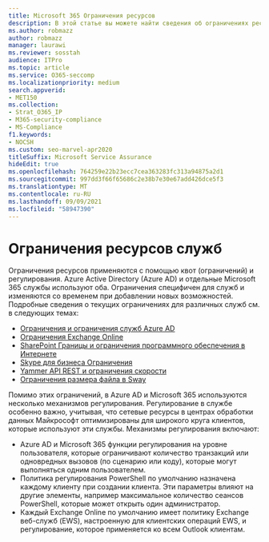 ```yaml
---
title: Microsoft 365 Ограничения ресурсов
description: В этой статье вы можете найти сведения об ограничениях ресурсов для различных приложений в Microsoft 365.
ms.author: robmazz
author: robmazz
manager: laurawi
ms.reviewer: sosstah
audience: ITPro
ms.topic: article
ms.service: O365-seccomp
ms.localizationpriority: medium
search.appverid:
- MET150
ms.collection:
- Strat_O365_IP
- M365-security-compliance
- MS-Compliance
f1.keywords:
- NOCSH
ms.custom: seo-marvel-apr2020
titleSuffix: Microsoft Service Assurance
hideEdit: true
ms.openlocfilehash: 764259e22b23ecc7cea363283fc313a94875a2d1
ms.sourcegitcommit: 997dd3f66f65686c2e38b7e30e67add426dce5f3
ms.translationtype: MT
ms.contentlocale: ru-RU
ms.lasthandoff: 09/09/2021
ms.locfileid: "58947390"
---
```

# <a name="service-resource-limits"></a>Ограничения ресурсов служб

Ограничения ресурсов применяются с помощью квот (ограничений) и регулирования. Azure Active Directory (Azure AD) и отдельные Microsoft 365 службы используют оба. Ограничения специфичен для служб и изменяются со временем при добавлении новых возможностей. Подробные сведения о текущих ограничениях для различных служб см. в следующих темах:

- [Ограничения и ограничения служб Azure AD](/azure/azure-resource-manager/management/azure-subscription-service-limits)
- [Ограничения Exchange Online](/office365/servicedescriptions/exchange-online-service-description/exchange-online-limits)
- [SharePoint Границы и ограничения программного обеспечения в Интернете](https://support.office.com/article/SharePoint-Online-software-boundaries-and-limits-8F34FF47-B749-408B-ABC0-B605E1F6D498)
- [Skype для бизнеса Ограничения](https://technet.microsoft.com/library/skype-for-business-online-limits.aspx)
- [Yammer API REST и ограничения скорости](https://developer.yammer.com/docs/rest-api-rate-limits)
- [Ограничения размера файла в Sway](https://support.office.com/article/File-size-limits-in-Sway-4db21bc6-b42b-499f-9272-66e089db109f)

Помимо этих ограничений, в Azure AD и Microsoft 365 используются несколько механизмов регулирования. Регулирование в службе особенно важно, учитывая, что сетевые ресурсы в центрах обработки данных Майкрософт оптимизированы для широкого круга клиентов, которые используют эти службы. Механизмы регулирования включают:

- Azure AD и Microsoft 365 функции регулирования на уровне пользователя, которые ограничивают количество транзакций или одновредных вызовов (по сценарию или коду), которые могут выполняться одним пользователем.
- Политика регулирования PowerShell по умолчанию назначена каждому клиенту при создании клиента. Эти параметры влияют на другие элементы, например максимальное количество сеансов PowerShell, которые может открыть один администратор.
- Каждый Exchange Online по умолчанию имеет политику Exchange веб-служб (EWS), настроенную для клиентских операций EWS, и регулирование, которое применяется ко всем Outlook клиентам.
